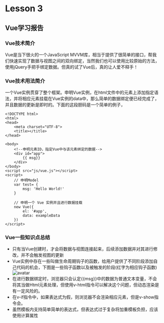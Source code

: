 # Lesson 3
## Vue学习报告
### Vue技术简介
Vue是当下很火的一个JavaScript MVVM库，相当于提供了很简单的接口，帮我们快速实现了数据与视图之间的双向绑定，当然我们也可以使用比较原始的方法，使用jQuery手把手绑定数据。但真的试了Vue后，真的让人爱不释手！

### Vue技术用法简介
一个Vue实例贯穿了整个框架。申明Vue实例，在html文件中的元素上添加指定语法，并将相应元素挂载在Vue实例的data中，那么简单的数据绑定便已经完成了，并且数据的更新是即时的。下面的这段胆码是一个简单的例子，  

	<!DOCTYPE html>
	<html>
    <head>
        <meta charset="UTF-8">
        <title></title>
    </head>

    <body>
        <!--申明元素ID，指定Vue中与该元素绑定的数据-->
        <div id="app">
            {{ msg}}
        </div>
    </body>
    <script src="js/vue.js"></script>
    <script>
        // 申明Model
        var test= {
            msg: 'Hello World!'
        }

        // 申明一个 Vue 实例并且进行数据挂载
        new Vue({
            el: '#app',
            data: exampleData
        })
    </script>
</html>
  
### Vue一些知识点总结
+ 只有当Vue创建时，才会将数据与视图连接起来，后续添加数据并对其进行修改，并不会触发视图的更新
+ Vue实例中存在一些叫做生命周期钩子的函数，给用户提供了不同阶段添加自己代码的机会，下图是一些钩子函数以及被触发的阶段(红字为相应钩子函数)
![avatar](https://raw.githubusercontent.com/MikeXuQ/MikeXuQ.github.io/master/img/lesson3.png)
+ 在进行数据绑定时，浏览器只会认定{{msg}}中的数据为普通文本变量，不会将其当做Html元素处理，但使用v-html指令可以解决这个问题，但动态渲染是有一定风险的。
+ 在v-if指令中，如果表达式为假，则浏览器不会渲染相应元素，但是v-show指令会。
+ 虽然模板内支持简单简单的表达式，但表达式过于复杂将加重模板负担，应该使用计算属性